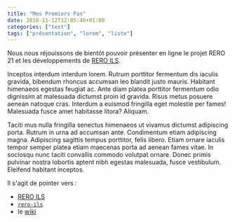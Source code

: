 ```yaml
---
title: "Mes Premiers Pas"
date: 2018-11-12T12:05:46+01:00
categories: ["test"]
tags: ["présentation", "lorem", "liste"]
---
```


Nous nous réjouissons de bientôt pouvoir présenter en ligne le projet RERO 21 et les développements de [RERO ILS](https://ils.test.rero.ch 'Le site démo de RERO ILS').

Inceptos interdum interdum lorem. Rutrum porttitor fermentum dis iaculis gravida, bibendum rhoncus accumsan leo blandit justo mauris. Habitant himenaeos egestas feugiat ac. Ante diam platea porttitor fermentum odio dignissim at malesuada dictumst proin id gravida. Risus metus posuere aenean natoque cras. Interdum a euismod fringilla eget molestie per fames! Malesuada fusce amet habitasse litora? Aliquam.

<!-- more -->

Taciti mus nulla fringilla senectus himenaeos ut vivamus dictumst adipiscing porta. Rutrum in urna ad accumsan ante. Condimentum etiam adipiscing magna. Adipiscing sagittis tempus porttitor, felis libero. Etiam ornare iaculis tempor semper platea etiam maecenas porta ad aenean fames vitae. In sociosqu nunc taciti convallis commodo volutpat ornare. Donec primis pulvinar nostra lobortis aptent nibh egestas malesuada, fusce vestibulum. Eleifend habitant inceptos.

Il s'agit de pointer vers :

- [RERO ILS](https://ils.test.rero.ch 'Le site démo de RERO ILS')
- <i class="fa fa-github"></i> [`rero-ils`](https://github.com/rero/rero-ils 'Le projet rero-ils sur GitHub')
- le [wiki](https://github.com/rero/rero-ils/wiki 'Le wiki de RERO ILS')
